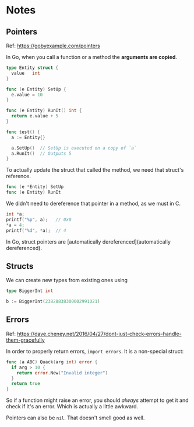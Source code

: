 # Notes

## Pointers

Ref: https://gobyexample.com/pointers

In Go, when you call a function or a method the **arguments are copied**.

```go
type Entity struct {
  value   int
}

func (e Entity) SetUp {
  e.value = 10
}

func (e Entity) RunIt() int {
  return e.value + 5
}

func test() {
  a := Entity{}

  a.SetUp()  // SetUp is executed on a copy of `a`
  a.RunIt()  // Outputs 5
}
```

To actually update the struct that called the method, we need that struct's reference.

```go
func (e *Entity) SetUp
func (e Entity) RunIt
```

We didn't need to dereference that pointer in a method, as we must in C.

```c
int *a;
printf("%p", a);   // 0x0
*a = 4;
printf("%d", *a);  // 4
```

In Go, struct pointers are [automatically dereferenced](automatically dereferenced).

## Structs

We can create new types from existing ones using

```go
type BiggerInt int

b := BiggerInt(23828838300002991021)
```

## Errors

Ref: https://dave.cheney.net/2016/04/27/dont-just-check-errors-handle-them-gracefully

In order to properly return errors, `import errors`. It is a non-special struct:

```go
func (a ABC) Quack(arg int) error {
  if arg > 10 {
    return error.New("Invalid integer")
  }
  return true 
}
```

So if a function might raise an error, you should *always* attempt to get it and check if it's
an error. Which is actually a little awkward.

Pointers can also be `nil`. That doesn't smell good as well. 
